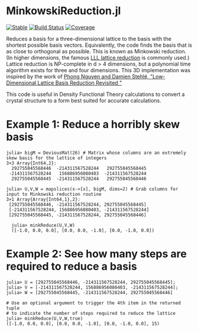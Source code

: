 # MinkowskiReduction.jl

[![Stable](https://img.shields.io/badge/docs-stable-blue.svg)](https://glwhart.github.io/MinkowskiReduction.jl)
[![Build Status](https://travis-ci.com/glwhart/MinkowskiReduction.jl.svg?branch=main)](https://travis-ci.com/glwhart/MinkowskiReduction.jl)
[![Coverage](https://coveralls.io/repos/github/glwhart/MinkowskiReduction.jl/badge.svg?branch=main)](https://coveralls.io/github/glwhart/MinkowskiReduction.jl?branch=main)

Reduces a basis for a three-dimensional lattice to the basis with the shortest possible basis vectors. Equivalently, the code finds the basis that is as close to orthogonal as possible. This is known as Minkowski reduction. (In higher dimensions, the famous [LLL lattice reduction](https://en.wikipedia.org/wiki/Lenstra%E2%80%93Lenstra%E2%80%93Lov%C3%A1sz_lattice_basis_reduction_algorithm) is commonly used.) Lattice reduction is NP-complete in d > 4 dimensions, but a polynomial time algorithm exists for three and four dimensions. This 3D implementation was inspired by the work of [Phong Nguyen and Damien Stehlé, "Low-Dimensional Lattice Basis Reduction Revisited
"](https://link.springer.com/chapter/10.1007/978-3-540-24847-7_26)

This code is useful in Density Functional Theory calculations to convert a crystal structure to a form best suited for accurate calculations.

# Example 1: Reduce a horribly skew basis
```
julia> bigM = DeviousMat(26) # Matrix whose columns are an extremely skew basis for the lattice of integers
3×3 Array{Int64,2}:
  292755045568446  -214311567528244   292755045568445
 -214311567528244   156886956080403  -214311567528244
  292755045568445  -214311567528244   292755045568446
  
julia> U,V,W = mapslices(x->[x], bigM, dims=2) # Grab columns for input to Minkowski reduction routine
3×1 Array{Array{Int64,1},2}:
 [292755045568446, -214311567528244, 292755045568445]
 [-214311567528244, 156886956080403, -214311567528244]
 [292755045568445, -214311567528244, 292755045568446]
  
  julia> minkReduce(U,V,W)
  ([-1.0, 0.0, 0.0], [0.0, 0.0, -1.0], [0.0, -1.0, 0.0])
  ```
# Example 2: See how many steps are required to reduce a basis
```
julia> U = [292755045568446, -214311567528244, 292755045568445]; 
julia> V = [-214311567528244, 156886956080403, -214311567528244];
julia> W = [292755045568445, -214311567528244, 292755045568446]

# Use an optional argument to trigger the 4th item in the returned tuple
# to indicate the number of steps required to reduce the lattice
julia> minkReduce(U,V,W,true)
([-1.0, 0.0, 0.0], [0.0, 0.0, -1.0], [0.0, -1.0, 0.0], 15)
```

